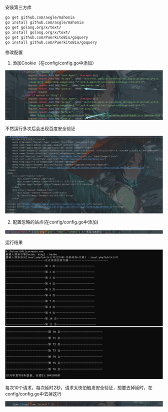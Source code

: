 安装第三方库

```
go get github.com/axgle/mahonia
go install github.com/axgle/mahonia
go get golang.org/x/text/  
go install golang.org/x/text/
go get github.com/PuerkitoBio/goquery 
go install github.com/PuerkitoBio/goquery
```

修改配置

1. 添加Cookie（在config/config.go中添加）

![](images/Snipaste_2022-12-29_16-59-12.jpg)

不然运行多次后会出现百度安全验证

![](images/Snipaste_2022-12-29_17-00-34.jpg)

2. 配置忽略的站点(在config/config.go中添加)

![](images/Snipaste_2022-12-29_17-03-11.jpg)

运行结果

![](images/Snipaste_2022-12-29_16-58-44.jpg)
![](images/Snipaste_2022-12-29_17-21-40.jpg)

每次10个请求，每次延时2秒，请求太快怕触发安全验证，想要去掉延时，在config/config.go中去掉这行

![](images/Snipaste_2022-12-29_17-24-36.jpg)
